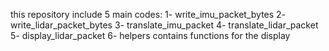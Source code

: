this repository include 5 main codes:
1- write_imu_packet_bytes
2- write_lidar_packet_bytes
3- translate_imu_packet
4- translate_lidar_packet
5- display_lidar_packet
6- helpers contains functions for the display 
